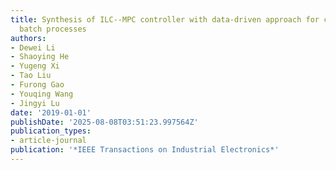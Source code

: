 ```yaml
---
title: Synthesis of ILC--MPC controller with data-driven approach for constrained
  batch processes
authors:
- Dewei Li
- Shaoying He
- Yugeng Xi
- Tao Liu
- Furong Gao
- Youqing Wang
- Jingyi Lu
date: '2019-01-01'
publishDate: '2025-08-08T03:51:23.997564Z'
publication_types:
- article-journal
publication: '*IEEE Transactions on Industrial Electronics*'
---
```

